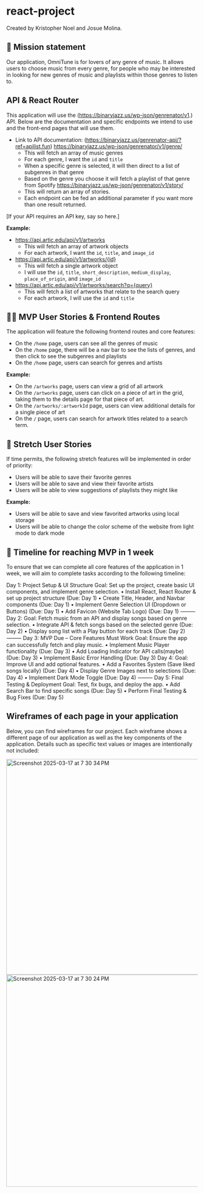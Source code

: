 # react-project

Created by Kristopher Noel and Josue Molina.

## 🚀 Mission statement

Our application, OmniTune is for lovers of any genre of music. It allows users to choose music from every genre, for people who may be interested in looking for new genres of music and playlists within those genres to listen to.

## API & React Router

This application will use the (https://binaryjazz.us/wp-json/genrenator/v1.) API. Below are the documentation and specific endpoints we intend to use and the front-end pages that will use them.

- Link to API documentation: (https://binaryjazz.us/genrenator-api/?ref=apilist.fun)
https://binaryjazz.us/wp-json/genrenator/v1/genre/
  - This will fetch an array of music genres
  - For each genre, I want the `id` and `title`
  - When a specific genre is selected, it will then direct to a list of subgenres in that genre
  - Based on the genre you choose it will fetch a playlist of that genre from Spotify
  https://binaryjazz.us/wp-json/genrenator/v1/story/ 
  - This will return an array of stories.
  - Each endpoint can be fed an additional parameter if you want more than one result returned.

[If your API requires an API key, say so here.]

**Example:**
- https://api.artic.edu/api/v1/artworks
  - This will fetch an array of artwork objects
  - For each artwork, I want the `id`, `title`, and `image_id`
- https://api.artic.edu/api/v1/artworks/{id}
  - This will fetch a single artwork object
  - I will use the `id`, `title`, `short_description`, `medium_display`, `place_of_origin`, and `image_id`
- https://api.artic.edu/api/v1/artworks/search?q={query}
  - This will fetch a list of artworks that relate to the search query
  - For each artwork, I will use the `id` and `title`

## 👩‍💻 MVP User Stories & Frontend Routes

The application will feature the following frontend routes and core features:

* On the `/home` page, users can see all the genres of music
* On the `/home` page, there will be a nav bar to see the lists of genres, and then click to see the subgenres and playlists
* On the `/home` page, users can search for genres and artists

**Example:**
- On the `/artworks` page, users can view a grid of all artwork
- On the `/artworks` page, users can click on a piece of art in the grid, taking them to the details page for that piece of art.
- On the `/artworks/:artworkId` page, users can view additional details for a single piece of art
- On the `/` page, users can search for artwork titles related to a search term.

## 🤔 Stretch User Stories

If time permits, the following stretch features will be implemented in order of priority:

* Users will be able to save their favorite genres
* Users will be able to save and view their favorite artists
* Users will be able to view suggestions of playlists they might like

**Example:**
* Users will be able to save and view favorited artworks using local storage
* Users will be able to change the color scheme of the website from light mode to dark mode

## 📆 Timeline for reaching MVP in 1 week

To ensure that we can complete all core features of the application in 1 week, we will aim to complete tasks according to the following timeline:

Day 1: Project Setup & UI Structure
Goal: Set up the project, create basic UI components, and implement genre selection.
	•	Install React, React Router & set up project structure (Due: Day 1)
	•	Create Title, Header, and Navbar components (Due: Day 1)
	•	Implement Genre Selection UI (Dropdown or Buttons) (Due: Day 1)
	•	Add Favicon (Website Tab Logo) (Due: Day 1)
⸻
Day 2:
Goal: Fetch music from an API and display songs based on genre selection.
	•	Integrate API & fetch songs based on the selected genre (Due: Day 2)
	•	Display song list with a Play button for each track (Due: Day 2)
⸻
Day 3: MVP Due – Core Features Must Work
Goal: Ensure the app can successfully fetch and play music.
	•	Implement Music Player functionality (Due: Day 3)
	•	Add Loading Indicator for API calls(maybe) (Due: Day 3)
	•	Implement Basic Error Handling (Due: Day 3)
Day 4:
Goal: Improve UI and add optional features.
	•	Add a Favorites System (Save liked songs locally) (Due: Day 4)
	•	Display Genre Images next to selections (Due: Day 4)
	•	Implement Dark Mode Toggle (Due: Day 4)
⸻
Day 5: Final Testing & Deployment
Goal: Test, fix bugs, and deploy the app.
	•	Add Search Bar to find specific songs (Due: Day 5)
	•	Perform Final Testing & Bug Fixes (Due: Day 5)

## Wireframes of each page in your application

Below, you can find wireframes for our project. Each wireframe shows a different page of our application as well as the key components of the application. Details such as specific text values or images are intentionally not included:

<img width="567" alt="Screenshot 2025-03-17 at 7 30 34 PM" src="https://github.com/user-attachments/assets/8feb614c-7d01-4345-8cbb-fdb0c8762415" />

<img width="558" alt="Screenshot 2025-03-17 at 7 30 24 PM" src="https://github.com/user-attachments/assets/62d4092d-a599-419a-94d8-d044f52a5a40" />

